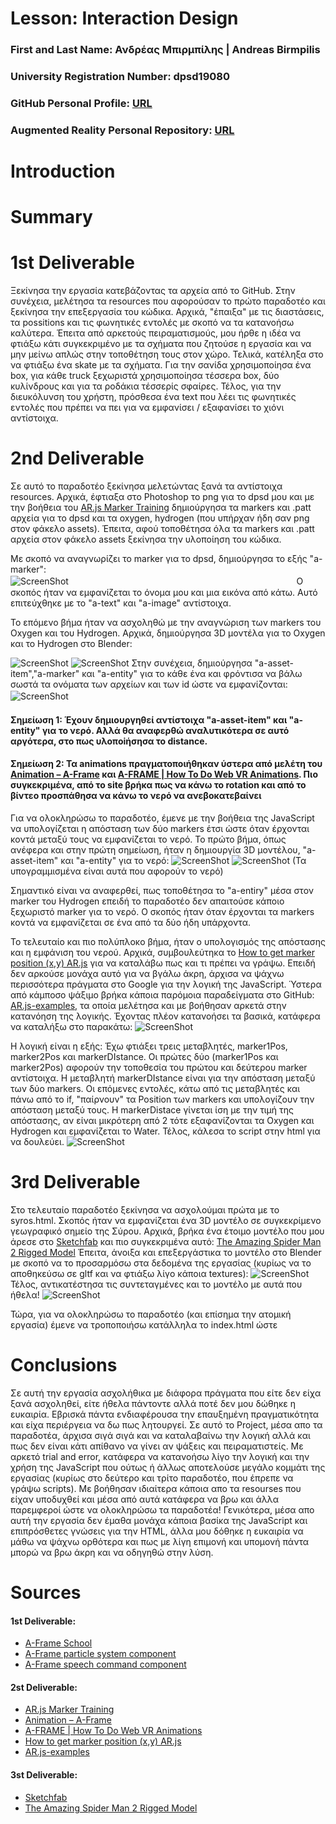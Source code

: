 # Lesson: Interaction Design

### First and Last Name: Ανδρέας Μπιρμπίλης | Andreas Birmpilis
### University Registration Number: dpsd19080
### GitHub Personal Profile: [URL](https://github.com/dpsd19080)
### Augmented Reality Personal Repository: [URL](https://github.com/dpsd19080/Augmented-Reality)

# Introduction

# Summary


# 1st Deliverable
Ξεκίνησα την εργασία κατεβάζοντας τα αρχεία από το GitHub. Στην συνέχεια, μελέτησα τα resources που αφορούσαν το πρώτο παραδοτέο και ξεκίνησα την επεξεργασία του κώδικα. Αρχικά, "έπαιξα" με τις διαστάσεις, τα possitions και τις φωνητικές εντολές με σκοπό να τα κατανοήσω καλύτερα. Έπειτα από αρκετούς πειραματισμούς, μου ήρθε η ιδέα να φτιάξω κάτι συγκεκριμένο με τα σχήματα που ζητούσε η εργασία και να μην μείνω απλώς στην τοποθέτηση τους στον χώρο. Τελικά, κατέληξα στο να φτιάξω ένα skate με τα σχήματα. Για την σανίδα χρησιμοποίησα ένα box, για κάθε truck ξεχωριστά χρησιμοποίησα τέσσερα box, δύο κυλίνδρους και για τα ροδάκια τέσσερίς σφαίρες. Τέλος, για την διευκόλυνση του χρήστη, πρόσθεσα ένα text που λέει τις φωνητικές εντολές που πρέπει να πει για να εμφανίσει / εξαφανίσει το χιόνι αντίστοιχα.   

# 2nd Deliverable
Σε αυτό το παραδοτέο ξεκίνησα μελετώντας ξανά τα αντίστοιχα resources. Αρχικά, έφτιαξα στο Photoshop το png για το dpsd μου και με την βοήθεια του [AR.js Marker Training](https://jeromeetienne.github.io/AR.js/three.js/examples/marker-training/examples/generator.html) δημιούργησα τα markers και .patt αρχεία για το dpsd και τα oxygen, hydrogen (που υπήρχαν ήδη σαν png στον φάκελο assets). Έπειτα, αφού τοποθέτησα όλα τα markers και .patt αρχεία στον φάκελο assets ξεκίνησα την υλοποίηση του κώδικα.

Με σκoπό να αναγνωρίζει το marker για το dpsd, δημιούργησα το εξής "a-marker":  
 ![ScreenShot](dpsdmarker.jpg)ㅤㅤㅤㅤㅤㅤㅤㅤㅤㅤㅤㅤㅤㅤㅤㅤㅤㅤㅤㅤㅤㅤㅤㅤㅤㅤㅤㅤ
Ο σκοπός ήταν να εμφανίζεται το όνομα μου και μια εικόνα από κάτω. Αυτό επιτεύχθηκε με το "a-text" και "a-image" αντίστοιχα.

Το επόμενο βήμα ήταν να ασχοληθώ με την αναγνώριση των markers του Oxygen και του Hydrogen.
Αρχικά, δημιούργησα 3D μοντέλα για το Oxygen και το Hydrogen στο Blender:

 ![ScreenShot](Oxygen_Screenshot_new.jpg) ![ScreenShot](Hydrogen_Screenshot_new.jpg)
Στην συνέχεια, δημιούργησα "a-asset-item","a-marker" και "a-entity" για το κάθε ένα και φρόντισα να βάλω σωστά τα ονόματα των αρχείων και των id ώστε να εμφανίζονται: 
 ![ScreenShot](oxy_hydrocode.jpg)ㅤ
 #### Σημείωση 1: Έχουν δημιουργηθεί αντίστοιχα "a-asset-item" και "a-entity" για το νερό. Αλλά θα αναφερθώ αναλυτικότερα σε αυτό αργότερα, στο πως υλοποiήσησα το distance.
 #### Σημείωση 2: Τα animations πραγματοποιήθηκαν ύστερα από μελέτη του [Animation – A-Frame](https://aframe.io/docs/1.3.0/components/animation.html) και [A-FRAME | How To Do Web VR Animations](https://www.youtube.com/watch?v=ZGk5XlPscsk&t=482s). Πιο συγκεκριμένα, από το site βρήκα πως να κάνω το rotation και από το βίντεο προσπάθησα να κάνω το νερό να ανεβοκατεβαίνει
 
Για να ολοκληρώσω το παραδοτέο, έμενε με την βοήθεια της JavaScript να υπολογίζεται η απόσταση των δύο markers έτσι ώστε όταν έρχονται κοντά μεταξύ τους να εμφανίζεται το νερό. Το πρώτο βήμα, όπως ανέφερα και στην πρώτη σημείωση, ήταν η δημιουργία 3D μοντέλου, "a-asset-item" και "a-entity" για το νερό:
 ![ScreenShot](Water_Screenshot.jpg)
 ![ScreenShot](watercode_new.jpg) (Τα υπογραμμισμένα είναι αυτά που αφορούν το νερό)
 
 Σημαντικό είναι να αναφερθεί, πως τοποθέτησα το "a-entiry" μέσα στον marker του Hydrogen επειδή το παραδοτέο δεν απαιτούσε κάποιο ξεχωριστό marker για το νερό. Ο σκοπός ήταν όταν έρχονται τα markers κοντά να εμφανίζεται σε ένα από τα δύο ήδη υπάρχοντα. 
 
 Το τελευταίο και πιο πολύπλοκο βήμα, ήταν ο υπολογισμός της απόστασης και η εμφάνιση του νερού. Αρχικά, συμβουλεύτηκα το [How to get marker position (x,y) AR.js](https://stackoverflow.com/questions/61239107/how-to-get-marker-position-x-y-ar-js?fbclid=IwAR1Sn5znFMi_lntPM_S7T3aLX5rdjE2Fj5HIk7CQtOUiaG6ZdR-dc5mFcss) για να καταλάβω πως και τι πρέπει να γράψω. Επειδή δεν αρκούσε μονάχα αυτό για να βγάλω άκρη, άρχισα να ψάχνω περισσότερα πράγματα στο Google για την λογική της JavaScript. Ύστερα από κάμποσο ψάξιμο βρήκα κάποια παρόμοια παραδείγματα στο GitHub: [AR.js-examples](https://github.com/stemkoski/AR.js-examples), τα οποία μελέτησα και με βοήθησαν αρκετά στην κατανόηση της λογικής. Έχοντας πλέον κατανοήσει τα βασικά, κατάφερα να καταλήξω στο παρακάτω:
 ![ScreenShot](JavaScript.jpg)
 
Η λογική είναι η εξής: Έχω φτιάξει τρεις μεταβλητές, marker1Pos, marker2Pos και markerDIstance. Οι πρώτες δύο (marker1Pos και marker2Pos) αφορούν την τοποθεσία του πρώτου και δεύτερου marker αντίστοιχα. Η μεταβλητή markerDIstance είναι για την απόσταση μεταξύ των δύο markers. Οι επόμενες εντολές, κάτω από τις μεταβλητές και πάνω από το if, "παίρνουν" τα Position των markers και υπολογίζουν την απόσταση μεταξύ τους. Η markerDistace γίνεται ίση με την τιμή της απόστασης, αν είναι μικρότερη από 2 τότε εξαφανίζονται τα Oxygen και Hydrogen και εμφανίζεται το Water.
Τέλος, κάλεσα τo script στην html για να δουλεύει.
 ![ScreenShot](call_java.jpg)

# 3rd Deliverable 
Στο τελευταίο παραδοτέο ξεκίνησα να ασχολούμαι πρώτα με το syros.html. Σκοπός ήταν να εμφανίζεται ένα 3D μοντέλο σε συγκεκρίμενο γεωγραφικό σημείο της Σύρου. Αρχικά, βρήκα ένα έτοιμο μοντέλο που μου άρεσε στο [Sketchfab](https://sketchfab.com/) και πιο συγκεκριμένα αυτό: [The Amazing Spider Man 2 Rigged Model](https://sketchfab.com/3d-models/the-amazing-spider-man-2-rigged-model-fd9385343d14477a979d0269b3015e1e) Έπειτα, άνοιξα και επεξεργάστικα το μοντέλο στο Blender με σκοπό να το προσαρμόσω στα δεδομένα της εργασίας (κυρίως να το αποθηκεύσω σε gltf και να φτιάξω λίγο κάποια textures):
 ![ScreenShot](spidey_syros_model_screenshot.jpg)
 Τέλος, αντικατέστησα τις συντεταγμένες και το μοντέλο με αυτά που ήθελα! 
 ![ScreenShot](syros_code.jpg)
 
 Τώρα, για να ολοκληρώσω το παραδοτέο (και επίσημα την ατομική εργασία) έμενε να τροποποιήσω κατάλληλα το index.html ώστε  
 

# Conclusions
Σε αυτή την εργασία ασχολήθικα με διάφορα πράγματα που είτε δεν είχα ξανά ασχοληθεί, είτε ήθελα πάντοντε αλλά ποτέ δεν μου δώθηκε η ευκαιρία. Εβρισκά πάντα ενδιαφέρουσα την επαυξημένη πραγματικότητα και είχα περιέργεια να δω πως λητουργεί. Σε αυτό το Project, μέσα απο τα παραδοτέα, άρχισα σιγά σιγά και να καταλαβαίνω την λογική αλλά και πως δεν είναι κάτι απίθανο να γίνει αν ψάξεις και πειραματιστείς. Με αρκετό trial and error, κατάφερα να κατανοήσω λίγο την λογική και την χρήση της JavaScript που ούτως ή άλλως αποτελούσε μεγάλο κομμάτι της εργασίας (κυρίως στο δεύτερο και τρίτο παραδοτέο, που έπρεπε να γράψω scripts). Με βοήθησαν ιδιαίτερα κάποια απο τα resourses που είχαν υποδυχθεί και μέσα από αυτά κατάφερα να βρω και άλλα παρεμφεροί ώστε να ολοκληρώσω τα παραδοτέα!
Γενικότερα, μέσα απο αυτή την εργασία δεν έμαθα μονάχα κάποια βασίκα της JavaScript και επιπρόσθετες γνώσεις για την HTML, άλλα μου δόθηκε η ευκαιρία να μάθω να ψάχνω ορθότερα και πως με λίγη επιμονή και υπομονή πάντα μπορώ να βρω άκρη και να οδηγηθώ στην λύση.

# Sources
#### 1st Deliverable:
- [Α-Frame School](https://aframe.io/aframe-school/#/)
- [Α-Frame particle system component](https://www.npmjs.com/package/aframe-particle-system-component)
- [Α-Frame speech command component](https://www.npmjs.com/package/aframe-speech-command-component)

#### 2st Deliverable:
- [AR.js Marker Training](https://jeromeetienne.github.io/AR.js/three.js/examples/marker-training/examples/generator.html)
- [Animation – A-Frame](https://aframe.io/docs/1.3.0/components/animation.html)
- [A-FRAME | How To Do Web VR Animations](https://www.youtube.com/watch?v=ZGk5XlPscsk&t=482s)
- [How to get marker position (x,y) AR.js](https://stackoverflow.com/questions/61239107/how-to-get-marker-position-x-y-ar-js?fbclid=IwAR1Sn5znFMi_lntPM_S7T3aLX5rdjE2Fj5HIk7CQtOUiaG6ZdR-dc5mFcss)
- [AR.js-examples](https://github.com/stemkoski/AR.js-examples)

#### 3st Deliverable:
- [Sketchfab](https://sketchfab.com/)
- [The Amazing Spider Man 2 Rigged Model](https://sketchfab.com/3d-models/the-amazing-spider-man-2-rigged-model-fd9385343d14477a979d0269b3015e1e)

